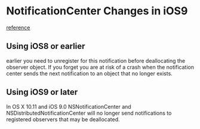# NotificationCenter Changes in iOS9
[reference](https://useyourloaf.com/blog/unregistering-nsnotificationcenter-observers-in-ios-9/)

## Using iOS8 or earlier
earlier you need to unregister for this notification before deallocating the observer object. If you forget you are at risk of a crash when the notification center sends the next notification to an object that no longer exists.

## Using iOS9 or later
In OS X 10.11 and iOS 9.0 NSNotificationCenter and NSDistributedNotificationCenter will no longer send notifications to registered observers that may be deallocated.
